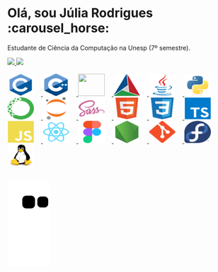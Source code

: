 <h1 align="left">Olá, sou Júlia Rodrigues :carousel_horse: </h1> 

Estudante de Ciência da Computação na Unesp (7º semestre).

<div>
  <a href="https://github.com/juliarmn">
  <img height="180em" src="https://github-readme-stats.vercel.app/api?username=juliarmn&show_icons=true&theme=bear&include_all_commits=true&count_private=true"/>
  <img height="180em" src="https://github-readme-stats.vercel.app/api/top-langs/?username=juliarmn&layout=compact&langs_count=9&count_private=true&theme=bear"/>
 </div>
  
  <br>
  
  <div style="display: inline_block">
    
   <img style="padding:0 1rem 0 0" height="50" width="60" src="https://raw.githubusercontent.com/devicons/devicon/master/icons/c/c-original.svg">
   <img style="padding:0 1rem 0 0" height="50" width="60" src="https://github.com/devicons/devicon/blob/master/icons/cplusplus/cplusplus-original.svg">
   <img style="padding:0 1rem 0 0" height="50" width="60" src="(https://github.com/devicons/devicon/blob/master/icons/csharp/csharp-line.svg)">
   <img style="padding:0 1rem 0 0" height="50" width="60" src="https://github.com/devicons/devicon/blob/master/icons/cmake/cmake-original.svg">
   <img style="padding:0 1rem 0 0" height="50" width="60" src="https://raw.githubusercontent.com/devicons/devicon/master/icons/java/java-original.svg">
   <img style="padding:0 1rem 0 0" height="50" width="60" src="https://raw.githubusercontent.com/devicons/devicon/master/icons/python/python-original.svg">
   <img style="padding:0 1rem 0 0" height="50" width="60" src="https://raw.githubusercontent.com/devicons/devicon/master/icons/anaconda/anaconda-original.svg">
   <img style="padding:0 1rem 0 0" height="50" width="60" src="https://raw.githubusercontent.com/devicons/devicon/master/icons/jupyter/jupyter-original.svg">
   <img style="padding:0 1rem 0 0" height="50" width="60" src="https://raw.githubusercontent.com/devicons/devicon/master/icons/sass/sass-original.svg">
   <img style="padding:0 1rem 0 0" height="50" width="60" src="https://raw.githubusercontent.com/devicons/devicon/master/icons/html5/html5-original.svg">
   <img style="padding:0 1rem 0 0" height="50" width="60" src="https://raw.githubusercontent.com/devicons/devicon/master/icons/css3/css3-original.svg">
   <img style="padding:0 1rem 0 0" height="50" width="60" src="https://github.com/devicons/devicon/blob/master/icons/typescript/typescript-plain.svg">
   <img style="padding:0 1rem 0 0" height="50" width="60" src="https://github.com/devicons/devicon/blob/master/icons/javascript/javascript-plain.svg">
   <img style="padding:0 1rem 0 0" height="50" width="60" src="https://github.com/devicons/devicon/blob/master/icons/react/react-original.svg">
   <img style="padding:0 1rem 0 0" height="50" width="60" src="https://github.com/devicons/devicon/blob/master/icons/figma/figma-original.svg">
   <img style="padding:0 1rem 0 0" height="50" width="60" src="https://github.com/devicons/devicon/blob/master/icons/nodejs/nodejs-original.svg">
   <img style="padding:0 1rem 0 0" height="50" width="60" src="https://github.com/devicons/devicon/blob/master/icons/git/git-original.svg">
   <img style="padding:0 1rem 0 0" height="50" width="60" src="https://github.com/devicons/devicon/blob/master/icons/fedora/fedora-original.svg">
   <img style="padding:0 1rem 0 0" height="50" width="60" src="https://github.com/devicons/devicon/blob/master/icons/linux/linux-original.svg">
   
  </div>

  ##
  
![Snake animation](https://github.com/juliarmn/juliarmn/blob/output/github-contribution-grid-snake.svg)
<!---
juliarmn/juliarmn is a ✨ special ✨ repository because its `README.md` (this file) appears on your GitHub profile.
You can click the Preview link to take a look at your changes.
--->
